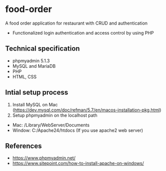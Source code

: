 # food-order
A food order application for restaurant with CRUD and authentication
- Functionalized login authentication and access control by using PHP

## Technical specification
- phpmyadmin 5.1.3
- MySQL and MariaDB
- PHP
- HTML, CSS

## Intial setup process
1. Install MySQL on Mac (https://dev.mysql.com/doc/refman/5.7/en/macos-installation-pkg.html)
2. Setup phpmyadmin on the localhost path 
  - Mac: /Library/WebServer/Documents
  - Window: C:/Apache24/htdocs (If you use apache2 web server)

## References
- https://www.phpmyadmin.net/
- https://www.sitepoint.com/how-to-install-apache-on-windows/
